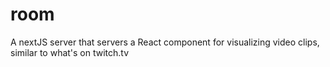 # room
A nextJS server that servers a React component for visualizing video clips, similar to what's on twitch.tv
